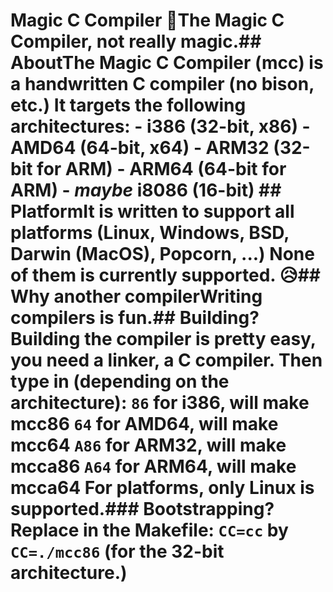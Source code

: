 # Magic C Compiler 🧙The Magic C Compiler, not really magic.## AboutThe Magic C Compiler (mcc) is a handwritten C compiler (no bison, etc.)  It targets the following architectures:    - i386 (32-bit, x86)    - AMD64 (64-bit, x64)    - ARM32 (32-bit for ARM)    - ARM64 (64-bit for ARM)    - *maybe* i8086 (16-bit)  ## PlatformIt is written to support all platforms (Linux, Windows, BSD, Darwin (MacOS), Popcorn, ...)  None of them is currently supported. 😥## Why another compilerWriting compilers is fun.## Building?Building the compiler is pretty easy, you need a linker, a C compiler.  Then type in (depending on the architecture):      `86` for i386, will make mcc86      `64` for AMD64, will make mcc64      `A86` for ARM32, will make mcca86      `A64` for ARM64, will make mcca64  For platforms, only Linux is supported.### Bootstrapping?Replace in the Makefile:        `CC=cc` by `CC=./mcc86` (for the 32-bit architecture.)